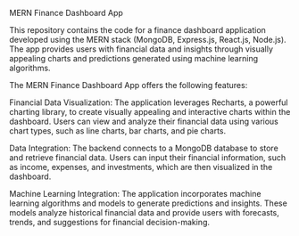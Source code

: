 MERN Finance Dashboard App

This repository contains the code for a finance dashboard application developed using the MERN stack (MongoDB, Express.js, React.js, Node.js). The app provides users with financial data and insights through visually appealing charts and predictions generated using machine learning algorithms.

The MERN Finance Dashboard App offers the following features:

Financial Data Visualization: The application leverages Recharts, a powerful charting library, to create visually appealing and interactive charts within the dashboard. Users can view and analyze their financial data using various chart types, such as line charts, bar charts, and pie charts.

Data Integration: The backend connects to a MongoDB database to store and retrieve financial data. Users can input their financial information, such as income, expenses, and investments, which are then visualized in the dashboard.

Machine Learning Integration: The application incorporates machine learning algorithms and models to generate predictions and insights. These models analyze historical financial data and provide users with forecasts, trends, and suggestions for financial decision-making.

